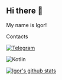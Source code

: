 ## Hi there 👋
My name is Igor!

Contacts

[![Telegram](https://img.shields.io/badge/Telegram-orange?logo=telegram&logoColor=white)](https://t.me/malinov_igor) 

![Kotlin](https://img.shields.io/badge/-Kotlin-003f5c?style=for-the-badge&logo=kotlin)


[![Igor's github stats](https://github-readme-stats.vercel.app/api?username=MalinovIgor)](https://github.com/MalinovIgor/github-readme-stats)
<!--
**MalinovIgor/MalinovIgor** is a ✨ _special_ ✨ repository because its `README.md` (this file) appears on your GitHub profile.

Here are some ideas to get you started:

- 🔭 I’m currently working on ...
- 🌱 I’m currently learning ...
- 👯 I’m looking to collaborate on ...
- 🤔 I’m looking for help with ...
- 💬 Ask me about ...
- 📫 How to reach me: ...
- 😄 Pronouns: ...
- ⚡ Fun fact: ...
-->

